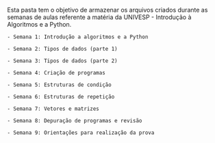Esta pasta tem o objetivo de armazenar os arquivos criados durante as semanas de aulas referente a matéria da UNIVESP - Introdução à Algoritmos e a Python.


    - Semana 1: Introdução a algoritmos e a Python

    - Semana 2: Tipos de dados (parte 1)

    - Semana 3: Tipos de dados (parte 2)

    - Semana 4: Criação de programas

    - Semana 5: Estruturas de condição

    - Semana 6: Estruturas de repetição

    - Semana 7: Vetores e matrizes

    - Semana 8: Depuração de programas e revisão

    - Semana 9: Orientações para realização da prova
